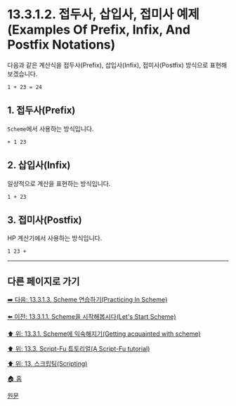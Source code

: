 # 13.3.1.2. 접두사, 삽입사, 접미사 예제(Examples Of Prefix, Infix, And Postfix Notations)
다음과 같은 계산식을 접두사(Prefix), 삽입사(Infix), 접미사(Postfix) 방식으로 표현해 보겠습니다.

```
1 + 23 = 24
```

<a id="13-03-01-02-s1"></a>

## 1. 접두사(Prefix)
`Scheme`에서 사용하는 방식입니다.

```
+ 1 23
```

<a id="13-03-01-02-s2"></a>

## 2. 삽입사(Infix)
일상적으로 계산을 표현하는 방식입니다.

```
1 + 23
```

<a id="13-03-01-02-s3"></a>

## 3. 접미사(Postfix)
HP 계산기에서 사용하는 방식입니다.

```
1 23 +
```

***

## 다른 페이지로 가기

[➡️ 다음: 13.3.1.3. Scheme 연습하기(Practicing In Scheme)](./13-03-01-03-practicing_in_scheme.md)

[⬅️ 이전: 13.3.1.1. Scheme을 시작해봅시다(Let's Start Scheme)](./13-03-01-01-lets_start_schemeing.md)

[⬆️ 위: 13.3.1. Scheme에 익숙해지기(Getting acquainted with scheme)](./13-03-01-00-getting-acquainted-with-scheme.md)

[⬆️ 위: 13.3. Script-Fu 튜토리얼(A Script-Fu tutorial)](./13-03-00-a-script-fu-tutorial.md)

[⬆️ 위: 13. 스크립팅(Scripting)](./13-00-scripting.md)

[🏠 홈](./00-home.md)

[원문](https://docs.gimp.org/2.10/ko/gimp-using-script-fu-tutorial.html#idm9589)
